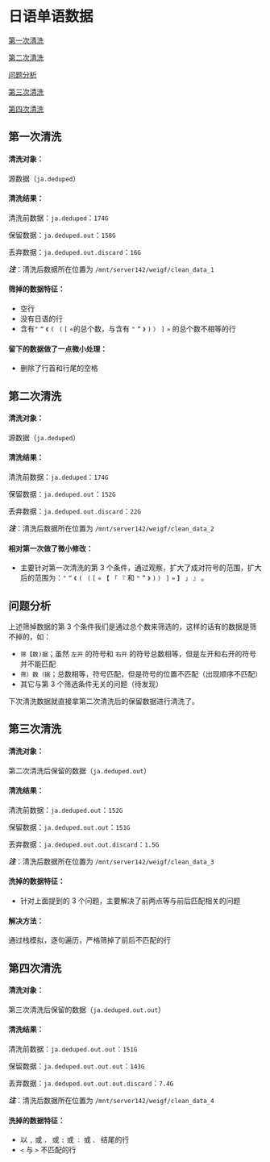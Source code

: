 # 日语单语数据

[第一次清洗](#第一次清洗)

[第二次清洗](#第二次清洗)

[问题分析](#问题分析)

[第三次清洗](#第三次清洗)

[第四次清洗](#第四次清洗)





## 第一次清洗

#### 清洗对象：

源数据（`ja.deduped`）

#### 清洗结果：

清洗前数据：`ja.deduped`：`174G`

保留数据：`ja.deduped.out`：`158G`

丢弃数据：`ja.deduped.out.discard`：`16G`

***注***：清洗后数据所在位置为 `/mnt/server142/weigf/clean_data_1`

#### 筛掉的数据特征：

* 空行
* 没有日语的行
* 含有`"` `“` `《` `(` `（` `[` `«`的总个数，与含有 `"` `”` `》` `)` `）` `]` `»` 的总个数不相等的行

#### 留下的数据做了一点微小处理：

* 删除了行首和行尾的空格







## 第二次清洗

#### 清洗对象：

源数据（`ja.deduped`）

#### 清洗结果：

清洗前数据：`ja.deduped`：`174G`

保留数据：`ja.deduped.out`：`152G`

丢弃数据：`ja.deduped.out.discard`：`22G`

***注***：清洗后数据所在位置为 `/mnt/server142/weigf/clean_data_2`

#### 相对第一次做了微小修改：

* 主要针对第一次清洗的第 3 个条件，通过观察，扩大了成对符号的范围，扩大后的范围为：`"` `“` `《` `(` `（` `[` `«` `【` `「` `『` 和 `"` `”` `》` `)` `）` `]` `»` `】` `」` `』` 。






## 问题分析

上述筛掉数据的第 3 个条件我们是通过总个数来筛选的，这样的话有的数据是筛不掉的，如：

* `筛【数)据`；虽然 `左开` 的符号和 `右开` 的符号总数相等，但是左开和右开的符号并不能匹配
* `筛）数（据`；总数相等，符号匹配，但是符号的位置不匹配（出现顺序不匹配）
* 其它与第 3 个筛选条件无关的问题（待发现）


下次清洗数据就直接拿第二次清洗后的保留数据进行清洗了。






## 第三次清洗

#### 清洗对象：

第二次清洗后保留的数据（`ja.deduped.out`）

#### 清洗结果：

清洗前数据：`ja.deduped.out`：`152G`

保留数据：`ja.deduped.out.out`：`151G`

丢弃数据：`ja.deduped.out.out.discard`：`1.5G`

***注***：清洗后数据所在位置为 `/mnt/server142/weigf/clean_data_3`

#### 洗掉的数据特征：

* 针对上面提到的 3 个问题，主要解决了前两点等与前后匹配相关的问题


#### 解决方法：

通过栈模拟，逐句遍历，严格筛掉了前后不匹配的行





## 第四次清洗

#### 清洗对象：

第三次清洗后保留的数据（`ja.deduped.out.out`）

#### 清洗结果：

清洗前数据：`ja.deduped.out.out`：`151G`

保留数据：`ja.deduped.out.out.out`：`143G`

丢弃数据：`ja.deduped.out.out.out.discard`：`7.4G`

***注***：清洗后数据所在位置为 `/mnt/server142/weigf/clean_data_4`

#### 洗掉的数据特征：

* 以 `,` 或  `，` 或 `:` 或 `：` 或 `、` 结尾的行
* `<` 与 `>` 不匹配的行

